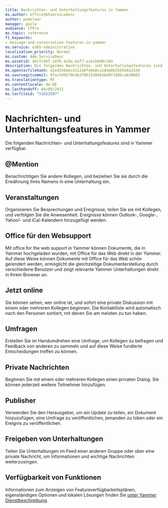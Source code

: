 ```yaml
---
title: Nachrichten- und Unterhaltungsfeatures in Yammer
ms.author: office365servicedesc
author: pamelaar
manager: gailw
audience: ITPro
ms.topic: reference
f1_keywords:
- message-and-conversation-features-in-yammer
ms.service: o365-administration
localization_priority: Normal
ms.custom: Adm_ServiceDesc
ms.assetid: d4cfc96f-147b-410a-baf7-a1ecb690c3de
description: Die folgenden Nachrichten- und Unterhaltungsfeatures sind in Yammer verfügbar.
ms.openlocfilehash: e2ed250a6cd112a0fe8e8ca18da8b3565b8a32d4
ms.sourcegitcommit: 9fac5d9579e3b370b15384b36d0f1805cab20065
ms.translationtype: MT
ms.contentlocale: de-DE
ms.lasthandoff: 04/09/2021
ms.locfileid: "51653597"
---
```

# <a name="message-and-conversation-features-in-yammer"></a>Nachrichten- und Unterhaltungsfeatures in Yammer

Die folgenden Nachrichten- und Unterhaltungsfeatures sind in Yammer verfügbar.
  
## <a name="mention"></a>@Mention

Benachrichtigen Sie andere Kollegen, und beziehen Sie sie durch die Erwähnung ihres Namens in eine Unterhaltung ein.

## <a name="events"></a>Veranstaltungen

Organisieren Sie Besprechungen und Ereignisse, teilen Sie sie mit Kollegen, und verfolgen Sie die Anwesenheit. Ereignisse können Outlook-, Google-, Yahoo!- und iCal-Kalendern hinzugefügt werden.
  
## <a name="office-for-the-web-support"></a>Office für den Websupport

Mit office for the web support in Yammer können Dokumente, die in Yammer hochgeladen wurden, mit Office für das Web direkt in der Yammer. Auf diese Weise können Dokumente mit Office für das Web schön gerendert werden, ermöglicht die gleichzeitige Dokumenterstellung durch verschiedene Benutzer und zeigt relevante Yammer Unterhaltungen direkt in Ihrem Browser an.

## <a name="online-now"></a>Jetzt online

Sie können sehen, wer online ist, und sofort eine private Diskussion mit einem oder mehreren Kollegen beginnen. Die Kontaktliste wird automatisch nach den Personen sortiert, mit denen Sie am meisten zu tun haben.

## <a name="polls"></a>Umfragen

Erstellen Sie im Handumdrehen eine Umfrage, um Kollegen zu befragen und Feedback von anderen zu sammeln und auf diese Weise fundierte Entscheidungen treffen zu können.
  
## <a name="private-messages"></a>Private Nachrichten

Beginnen Sie mit einem oder mehreren Kollegen einen privaten Dialog. Sie können jederzeit weitere Teilnehmer hinzufügen.

## <a name="publisher"></a>Publisher

Verwenden Sie den Herausgeber, um ein Update zu teilen, ein Dokument hinzuzufügen, eine Umfrage zu veröffentlichen, jemanden zu loben oder ein Ereignis zu veröffentlichen.
    
## <a name="share-conversations"></a>Freigeben von Unterhaltungen

Teilen Sie Unterhaltungen im Feed einer anderen Gruppe oder über eine private Nachricht, um Informationen und wichtige Nachrichten weiterzusingen.
  
## <a name="feature-availability"></a>Verfügbarkeit von Funktionen

Informationen zum Anzeigen von Featureverfügbarkeitsplänen, eigenständigen Optionen und lokalen Lösungen finden Sie [unter Yammer Dienstbeschreibung](yammer-service-description.md).
  